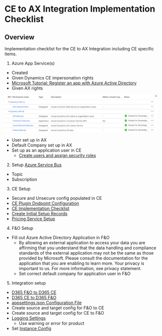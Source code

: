 ﻿
# CE to AX Integration Implementation Checklist

## Overview
Implementation checklist for the CE to AX Integration including CE specific items. 

1. Azure App Service(s)

  - Created
  - Given Dynamics CE impersonation rights 
  - [Microsoft Tutorial: Register an app with Azure Active Directory](https://docs.microsoft.com/en-us/powerapps/developer/common-data-service/walkthrough-register-app-azure-active-directory)
  - Given AX rights

![IntegrationAXrights](./assets/images/IntegrationAXrights.png)

 - User set up in AX
 - Default Company set up in AX
 - Set up as an application user in CE
   - [Create users and assign security roles](https://docs.microsoft.com/en-us/power-platform/admin/create-users-assign-online-security-roles#create-an-application-user)

2. Setup [Azure Service Bus](https://docs.microsoft.com/en-us/azure/service-bus-messaging/service-bus-messaging-overview)
- Topic
- Subscription

3. CE Setup
 - Secure and Unsecure config populated in CE
- [CE Plugin Dndpoint Configuration](CE_Plugin_Endpoint_Configuration.md)
- [CE Implementation Checklist](CE_Implementation_Checklist.md)
- [Create Initial Setup Records](CE_Setup_Records.md)
- [Pricing Service Setup](Pricing_Service_Setup.md)

4. F&O Setup
- Fill out Azure Active Directory Application in F&O
   - By allowing an external application to access your data you are affirming that you understand that the data handling and compliance standards of the external application may not be the same as those provided by Microsoft. Please consult the documentation for the application that you are enabling to learn more. Your privacy is important to us. For more information, see privacy statement.
   - Set correct default company for application user in F&O

5. Integration setup
- [D365 F&O to D365 CE](D365-F&O-to-D365-CE.md)
- [D365 CE to D365 F&O](D365-CE-to-D365-F&O.md)
- [appsettings.json Configuration File](appsettings.json.md)
- Create source and target config for F&O to CE
- Create source and target config for CE to F&O
- [Logging Settings](Logging.md)
   - Use warning or error for product
- Set [Instance Config](InstanceConfig.md)
